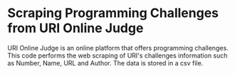 # Scraping Programming Challenges from URI Online Judge
URI Online Judge is an online platform that offers programming challenges. This code performs the web scraping of URI's challenges information such as Number, Name, URL and Author. The data is stored in a csv file.
